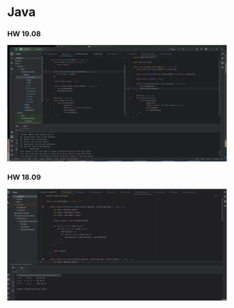 # Java

### HW 19.08
![alt text](ScreenShots/19-09.png)

### HW 18.09

![alt text](ScreenShots/8.gif)
